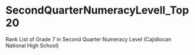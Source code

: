 # SecondQuarterNumeracyLevell_Top20
Rank List of Grade 7 in Second Quarter Numeracy Level (Cajidiocan National High School)

